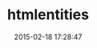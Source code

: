 ---
layout: post
title:  "htmlentities"
repo:   "threedaymonk/htmlentities"
date:   2015-02-18 17:28:47
gemurl: https://github.com/threedaymonk/htmlentities
---